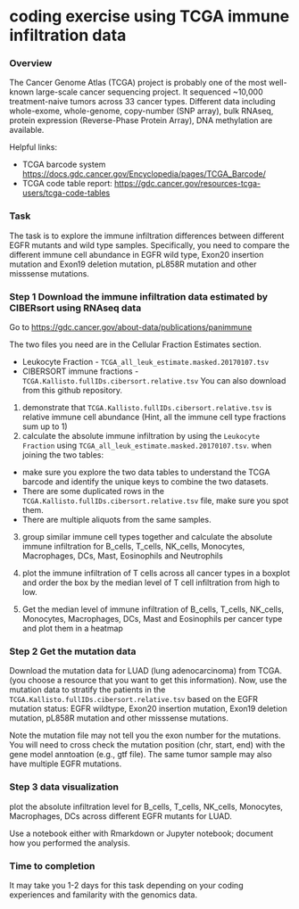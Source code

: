 # coding exercise using TCGA immune infiltration data

### Overview
The Cancer Genome Atlas (TCGA) project is probably one of the most well-known large-scale cancer sequencing project. 
It sequenced ~10,000 treatment-naive tumors across 33 cancer types. Different data including whole-exome, whole-genome, copy-number (SNP array), 
bulk RNAseq, protein expression (Reverse-Phase Protein Array), DNA methylation are available.

Helpful links: 
* TCGA barcode system https://docs.gdc.cancer.gov/Encyclopedia/pages/TCGA_Barcode/
* TCGA code table report: https://gdc.cancer.gov/resources-tcga-users/tcga-code-tables
  
### Task

The task is to explore the immune infiltration differences between different EGFR mutants and wild type samples.
Specifically, you need to compare the different immune cell abundance in EGFR wild type, Exon20 insertion mutation
and Exon19 deletion mutation, pL858R mutation and other misssense mutations.

### Step 1 Download the immune infiltration data estimated by CIBERsort using RNAseq data

Go to https://gdc.cancer.gov/about-data/publications/panimmune

The two files you need are in the Cellular Fraction Estimates section.

* Leukocyte Fraction - `TCGA_all_leuk_estimate.masked.20170107.tsv`
* CIBERSORT immune fractions - `TCGA.Kallisto.fullIDs.cibersort.relative.tsv`
You can also download from this github repository.

1. demonstrate that `TCGA.Kallisto.fullIDs.cibersort.relative.tsv` is relative immune cell abundance (Hint, all the immune cell type fractions sum up to 1)
2. calculate the absolute immune infiltration by using the `Leukocyte Fraction` using `TCGA_all_leuk_estimate.masked.20170107.tsv`.
when joining the two tables:
   
* make sure you explore the two data tables to understand the TCGA barcode and identify the unique keys to combine the two datasets.
* There are some duplicated rows in the `TCGA.Kallisto.fullIDs.cibersort.relative.tsv` file, make sure you spot them.
* There are multiple aliquots from the same samples.

3. group similar immune cell types together and calculate the absolute immune infiltration for  B_cells, T_cells, NK_cells, Monocytes, Macrophages, DCs, Mast, Eosinophils and  Neutrophils

4. plot the immune infiltration of T cells across all cancer types in a boxplot and order the box by the median level of T cell infiltration from high to low.

5. Get the median level of immune infiltration of B_cells, T_cells, NK_cells, Monocytes, Macrophages, DCs, Mast and Eosinophils per cancer type and plot them in a heatmap

### Step 2 Get the mutation data 

Download the mutation data for LUAD (lung adenocarcinoma) from TCGA. (you choose a resource that you want to get this information).
Now, use the mutation data to stratify the patients in the `TCGA.Kallisto.fullIDs.cibersort.relative.tsv` based on the EGFR mutation status: EGFR wildtype, Exon20 insertion mutation, Exon19 deletion mutation, pL858R mutation and other misssense mutations.

Note the mutation file may not tell you the exon number for the mutations. You will need to cross check the mutation position (chr, start, end) with the gene model anntoation (e.g., gtf file). The same tumor sample may also have multiple EGFR mutations.

### Step 3 data visualization

plot the absolute infiltration level for B_cells, T_cells, NK_cells, Monocytes, Macrophages, DCs across different EGFR mutants for LUAD.

Use a notebook either with Rmarkdown or Jupyter notebook; document how you performed the analysis.

### Time to completion

It may take you 1-2 days for this task depending on your coding experiences and familarity with the genomics data.
